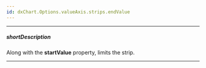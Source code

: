 ```yaml
---
id: dxChart.Options.valueAxis.strips.endValue
---
```

---
##### shortDescription
Along with the **startValue** property, limits the strip.

---

